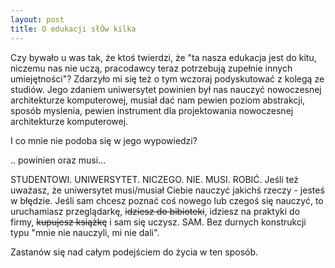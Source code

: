 ```yaml
---
layout: post
title: O edukacji słÓw kilka
---
```


Czy bywało u was tak, że ktoś twierdzi, że "ta nasza edukacja jest do kitu, niczemu nas nie uczą, pracodawcy teraz potrzebują zupełnie innych umiejętności"? Zdarzyło mi się też o tym wczoraj podyskutować z kolegą ze studiów. Jego zdaniem uniwersytet powinien był nas nauczyć nowoczesnej architekturze komputerowej, musiał dać nam pewien poziom abstrakcji, sposób myslenia, pewien instrument dla projektowania nowoczesnej architekturze komputerowej.

I co mnie nie podoba się w jego wypowiedzi?

  .. powinien oraz musi...

STUDENTOWI. UNIWERSYTET. NICZEGO. NIE. MUSI. ROBIĆ.
Jeśli też uważasz, że uniwersytet musi/musiał Ciebie nauczyć jakichś rzeczy - jesteś w błędzie. Jeśli sam chcesz poznać coś nowego lub czegoś się nauczyć, to  uruchamiasz przeglądarkę, ~~idziesz do bibioteki~~, idziesz na praktyki do firmy, ~~kupujesz książkę~~ i sam się uczysz. SAM. Bez durnych konstrukcji typu "mnie nie nauczyli, mi nie dali".

 Zastanów się nad całym podejściem do życia w ten sposób.